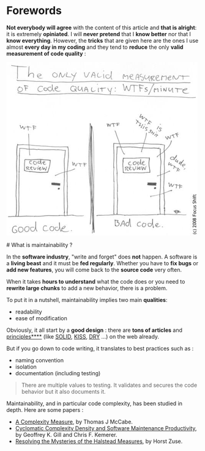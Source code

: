 # Forewords

**Not everybody will agree** with the content of this article and **that is alright**: it is extremely **opiniated**. I will **never pretend** that I **know better** nor that I **know everything**. However, the **tricks** that are given here are the ones I use almost **every day in my coding** and they tend to **reduce** the only **valid measurement of code quality** :

![WTF per minutes](Improving%20Maintainability/wtfperminutes.jpg)

# What is maintainability ?

In the **software industry**, "write and forget" does **not** happen. A software is a **living beast** and it must be **fed regularly**. Whether  you have to **fix bugs** or **add new features**, you will come back to the **source code** very often.

When it takes **hours to understand** what the code does or you need to **rewrite large chunks** to add a new behavior, there is a problem.

To put it in a nutshell, maintainability implies two main **qualities**:
* readability
* ease of modification
 
Obviously, it all start by a **good design** : there are **tons of articles** and [principles****](https://en.wikipedia.org/wiki/Software_design) (like [SOLID](https://en.wikipedia.org/wiki/SOLID), [KISS](https://en.wikipedia.org/wiki/KISS_principle), [DRY](https://en.wikipedia.org/wiki/Don%27t_repeat_yourself) ...) on the web already.

But if you go down to code writing, it translates to best practices such as :
* naming convention
* isolation
* documentation (including testing)

> There are multiple values to testing. It validates and secures the code behavior but it also documents it.

Maintainability, and in particular code complexity, has been studied in depth. Here are some papers :

* [A Complexity Measure](http://www.literateprogramming.com/mccabe.pdf), by Thomas J McCabe.
* [Cyclomatic Complexity Density and Software Maintenance Productivity](http://www.pitt.edu/~ckemerer/CK%20research%20papers/CyclomaticComplexityDensity_GillKemerer91.pdf), by Geoffrey K. Gill and Chris F. Kemerer.
* [Resolving the Mysteries of the Halstead Measures](http://horst-zuse.homepage.t-online.de/z-halstead-final-05-1.pdf), by Horst Zuse.
